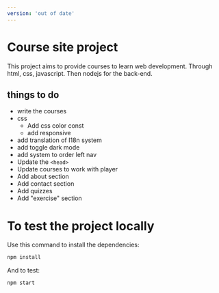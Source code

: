 ```yaml
---
version: 'out of date'
---
```


# Course site project

This project aims to provide courses to learn web development.
Through html, css, javascript. Then nodejs for the back-end.

## things to do

- write the courses
- css
    - Add css color const
    - add responsive 
- add translation of I18n system
- add toggle dark mode
- add system to order left nav
- Update the `<head>`
- Update courses to work with player
- Add about section 
- Add contact section
- Add quizzes
- Add "exercise" section

# To test the project locally

Use this command to install the dependencies:

```bash
npm install
```

And to test:

```bash
npm start
```
